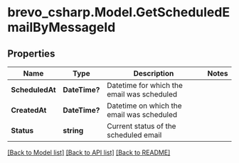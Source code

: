# brevo_csharp.Model.GetScheduledEmailByMessageId
## Properties

Name | Type | Description | Notes
------------ | ------------- | ------------- | -------------
**ScheduledAt** | **DateTime?** | Datetime for which the email was scheduled | 
**CreatedAt** | **DateTime?** | Datetime on which the email was scheduled | 
**Status** | **string** | Current status of the scheduled email | 

[[Back to Model list]](../README.md#documentation-for-models) [[Back to API list]](../README.md#documentation-for-api-endpoints) [[Back to README]](../README.md)


